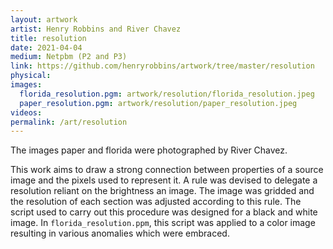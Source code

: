 ```yaml
---
layout: artwork
artist: Henry Robbins and River Chavez
title: resolution
date: 2021-04-04
medium: Netpbm (P2 and P3)
link: https://github.com/henryrobbins/artwork/tree/master/resolution
physical:
images:
  florida_resolution.pgm: artwork/resolution/florida_resolution.jpeg
  paper_resolution.pgm: artwork/resolution/paper_resolution.jpeg
videos:
permalink: /art/resolution
---
```

The images paper and florida were photographed by River Chavez.

This work aims to draw a strong connection between properties of a source image
and the pixels used to represent it. A rule was devised to delegate a
resolution reliant on the brightness an image. The image was gridded and the
resolution of each section was adjusted according to this rule. The script used
to carry out this procedure was designed for a black and white image.  In
`florida_resolution.ppm`, this script was applied to a color image resulting in
various anomalies which were embraced.
